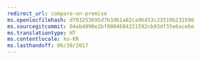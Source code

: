 ```yaml
---
redirect_url: compare-on-premise
ms.openlocfilehash: d703253695d7b3d61a82ca96453c23519b232590
ms.sourcegitcommit: 04eb4990e2bf0004684221592cb93df35e6acebe
ms.translationtype: HT
ms.contentlocale: ko-KR
ms.lasthandoff: 06/30/2017
---
```

